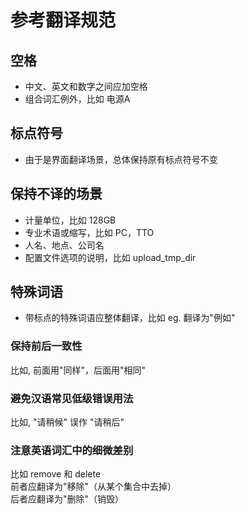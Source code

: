 # 参考翻译规范

## 空格
+ 中文、英文和数字之间应加空格
+ 组合词汇例外，比如 电源A

## 标点符号
+ 由于是界面翻译场景，总体保持原有标点符号不变

## 保持不译的场景
+ 计量单位，比如 128GB
+ 专业术语或缩写，比如 PC，TTO
+ 人名、地点、公司名
+ 配置文件选项的说明，比如 upload_tmp_dir

## 特殊词语
+ 带标点的特殊词语应整体翻译，比如 eg. 翻译为"例如"

### 保持前后一致性
比如, 前面用"同样"，后面用"相同"

### 避免汉语常见低级错误用法
比如, "请稍候" 误作 "请稍后"

### 注意英语词汇中的细微差别
比如 remove 和 delete  
前者应翻译为"移除"（从某个集合中去掉）  
后者应翻译为"删除"（销毁） 

